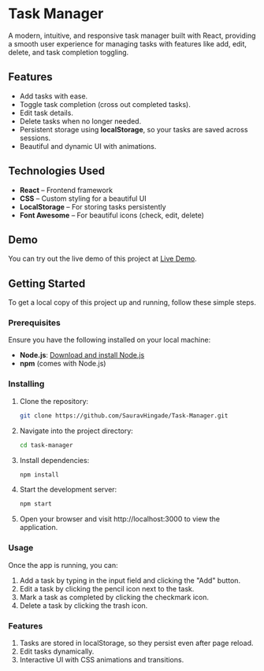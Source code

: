 # Task Manager

A modern, intuitive, and responsive task manager built with React, providing a smooth user experience for managing tasks with features like add, edit, delete, and task completion toggling.

## Features

- Add tasks with ease.
- Toggle task completion (cross out completed tasks).
- Edit task details.
- Delete tasks when no longer needed.
- Persistent storage using **localStorage**, so your tasks are saved across sessions.
- Beautiful and dynamic UI with animations.

## Technologies Used

- **React** – Frontend framework
- **CSS** – Custom styling for a beautiful UI
- **LocalStorage** – For storing tasks persistently
- **Font Awesome** – For beautiful icons (check, edit, delete)

## Demo

You can try out the live demo of this project at [Live Demo](#).

## Getting Started

To get a local copy of this project up and running, follow these simple steps.

### Prerequisites

Ensure you have the following installed on your local machine:

- **Node.js**: [Download and install Node.js](https://nodejs.org/en/)
- **npm** (comes with Node.js)

### Installing

1. Clone the repository:

   ```bash
   git clone https://github.com/SauravHingade/Task-Manager.git

2. Navigate into the project directory:

   ```bash
   cd task-manager

3. Install dependencies:

   ```bash
   npm install

4. Start the development server:
   
   ```bash
   npm start

5. Open your browser and visit http://localhost:3000 to view the application.


### Usage

Once the app is running, you can:

1. Add a task by typing in the input field and clicking the "Add" button.
2. Edit a task by clicking the pencil icon next to the task.
3. Mark a task as completed by clicking the checkmark icon.
4. Delete a task by clicking the trash icon.

### Features

1. Tasks are stored in localStorage, so they persist even after page reload.
2. Edit tasks dynamically.
3. Interactive UI with CSS animations and transitions.
